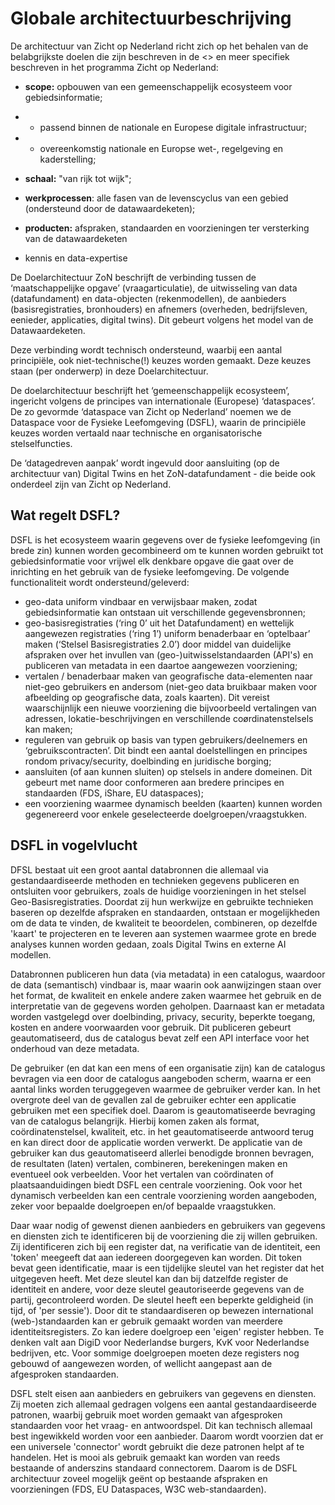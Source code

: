 # Globale architectuurbeschrijving

De architectuur van Zicht op Nederland richt zich op het behalen van de belabgrijkste doelen die zijn beschreven in de <> en meer specifiek beschreven in het programma Zicht op Nederland:
- **scope:** opbouwen van een gemeenschappelijk ecosysteem voor gebiedsinformatie;
- - passend binnen de nationale en Europese digitale infrastructuur;
- - overeenkomstig nationale en Europse wet-, regelgeving en kaderstelling;

- **schaal:** "van rijk tot wijk";
- **werkprocessen**: alle fasen van de levenscyclus van een gebied (ondersteund door de datawaardeketen);

- **producten:** afspraken, standaarden en voorzieningen ter versterking van de datawaardeketen
- kennis en data-expertise

De Doelarchitectuur ZoN beschrijft de verbinding tussen de ‘maatschappelijke opgave’ (vraagarticulatie), de uitwisseling van data (datafundament) en data-objecten (rekenmodellen), de aanbieders (basisregistraties, bronhouders) en afnemers (overheden, bedrijfsleven, eenieder, applicaties, digital twins). Dit gebeurt volgens het model van de Datawaardeketen.

Deze verbinding wordt technisch ondersteund, waarbij een aantal principiële, ook niet-technische(!) keuzes worden gemaakt. Deze keuzes staan (per onderwerp) in deze Doelarchitectuur.

De doelarchitectuur beschrijft het ‘gemeenschappelijk ecosysteem’, ingericht volgens de principes van internationale (Europese) ‘dataspaces’. De zo gevormde ‘dataspace van Zicht op Nederland’ noemen we de Dataspace voor de Fysieke Leefomgeving (DSFL), waarin de principiële keuzes worden vertaald naar technische en organisatorische stelselfuncties.

De ‘datagedreven aanpak’ wordt ingevuld door aansluiting (op de architectuur van) Digital Twins en het ZoN-datafundament - die beide ook onderdeel zijn van Zicht op Nederland. 

## Wat regelt DSFL?

DSFL is het ecosysteem waarin gegevens over de fysieke leefomgeving (in brede zin) kunnen worden gecombineerd om te kunnen worden gebruikt tot gebiedsinformatie voor vrijwel elk denkbare opgave die gaat over de inrichting en het gebruik van de fysieke leefomgeving. De volgende functionaliteit wordt ondersteund/geleverd:
- geo-data uniform vindbaar en verwijsbaar maken, zodat gebiedsinformatie kan ontstaan uit verschillende gegevensbronnen;
- geo-basisregistraties (‘ring 0’ uit het Datafundament) en wettelijk aangewezen registraties (‘ring 1’) uniform benaderbaar en ‘optelbaar’ maken (‘Stelsel Basisregistraties 2.0’) door middel van duidelijke afspraken over het invullen van (geo-)uitwisselstandaarden (API's) en publiceren van metadata in een daartoe aangewezen voorziening;
- vertalen / benaderbaar maken van geografische data-elementen naar niet-geo gebruikers en andersom (niet-geo data bruikbaar maken voor afbeelding op geografische data, zoals kaarten). Dit vereist waarschijnlijk een nieuwe voorziening die bijvoorbeeld vertalingen van adressen, lokatie-beschrijvingen en verschillende coørdinatenstelsels kan maken;
- reguleren van gebruik op basis van typen gebruikers/deelnemers en ‘gebruikscontracten’. Dit bindt een aantal doelstellingen en principes rondom privacy/security, doelbinding en juridische borging;
- aansluiten (of aan kunnen sluiten) op stelsels in andere domeinen. Dit gebeurt met name door conformeren aan bredere principes en standaarden (FDS, iShare, EU dataspaces);
- een voorziening waarmee dynamisch beelden (kaarten) kunnen worden gegenereerd voor enkele geselecteerde doelgroepen/vraagstukken.

## DSFL in vogelvlucht

DFSL bestaat uit een groot aantal databronnen die allemaal via gestandaardiseerde methoden en technieken gegevens publiceren en ontsluiten voor gebruikers, zoals de huidige voorzieningen in het stelsel Geo-Basisregistraties. Doordat zij hun werkwijze en gebruikte technieken baseren op dezelfde afspraken en standaarden, ontstaan er mogelijkheden om de data te vinden, de kwaliteit te beoordelen, combineren, op dezelfde 'kaart' te projecteren en te leveren aan systemen waarmee grote en brede analyses kunnen worden gedaan, zoals Digital Twins en externe AI modellen. 

Databronnen publiceren hun data (via metadata) in een catalogus, waardoor de data (semantisch) vindbaar is, maar waarin ook aanwijzingen staan over het format, de kwaliteit en enkele andere zaken waarmee het gebruik en de interpretatie van de gegevens worden geholpen. Daarnaast kan er metadata worden vastgelegd over doelbinding, privacy, security, beperkte toegang, kosten en andere voorwaarden voor gebruik. Dit publiceren gebeurt geautomatiseerd, dus de catalogus bevat zelf een API interface voor het onderhoud van deze metadata.

De gebruiker (en dat kan een mens of een organisatie zijn) kan de catalogus bevragen via een door de catalogus aangeboden scherm, waarna er een aantal links worden teruggegeven waarmee de gebruiker verder kan. In het overgrote deel van de gevallen zal de gebruiker echter een applicatie gebruiken met een specifiek doel. Daarom is geautomatiseerde bevraging van de catalogus belangrijk. Hierbij komen zaken als format, coördinatenstelsel, kwaliteit, etc. in het geautomatiseerde antwoord terug en kan direct door de applicatie worden verwerkt. De applicatie van de gebruiker kan dus geautomatiseerd allerlei benodigde bronnen bevragen, de resultaten (laten) vertalen, combineren, berekeningen maken en eventueel ook verbeelden. Voor het vertalen van coördinaten of plaatsaanduidingen biedt DSFL een centrale voorziening. Ook voor het dynamisch verbeelden kan een centrale voorziening worden aangeboden, zeker voor bepaalde doelgroepen en/of bepaalde vraagstukken.

Daar waar nodig of gewenst dienen aanbieders en gebruikers van gegevens en diensten zich te identificeren bij de voorziening die zij willen gebruiken. Zij identificeren zich bij een register dat, na verificatie van de identiteit, een 'token' meegeeft dat aan iedereen doorgegeven kan worden. Dit token bevat geen identificatie, maar is een tijdelijke sleutel van het register dat het uitgegeven heeft. Met deze sleutel kan dan bij datzelfde register de identiteit en andere, voor deze sleutel geautoriseerde gegevens van de partij, gecontroleerd worden. De sleutel heeft een beperkte geldigheid (in tijd, of 'per sessie'). Door dit te standaardiseren op bewezen international (web-)standaarden kan er gebruik gemaakt worden van meerdere identiteitsregisters. Zo kan iedere doelgroep een 'eigen' register hebben. Te denken valt aan DigiD voor Nederlandse burgers, KvK voor Nederlandse bedrijven, etc. Voor sommige doelgroepen moeten deze registers nog gebouwd of aangewezen worden, of wellicht aangepast aan de afgesproken standaarden.

DSFL stelt eisen aan aanbieders en gebruikers van gegevens en diensten. Zij moeten zich allemaal gedragen volgens een aantal gestandaardiseerde patronen, waarbij gebruik moet worden gemaakt van afgesproken standaarden voor het vraag- en antwoordspel. Dit kan technisch allemaal best ingewikkeld worden voor een aanbieder. Daarom wordt voorzien dat er een universele 'connector' wordt gebruikt die deze patronen helpt af te handelen. Het is mooi als gebruik gemaakt kan worden van reeds bestaande of anderszins standaard connectorem. Daarom is de DSFL architectuur zoveel mogelijk geënt op bestaande afspraken en voorzieningen (FDS, EU Dataspaces, W3C web-standaarden).








